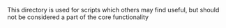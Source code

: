 This directory is used for scripts which others may find useful, but should not be considered a part of the core functionality
